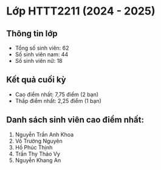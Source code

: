 # Lớp HTTT2211 (2024 - 2025)
## Thông tin lớp
- Tổng số sinh viên: 62
- Số sinh viên nam: 44
- Số sinh viên nữ: 18
## Kết quả cuối kỳ
- Cao điểm nhất: 7,75 điểm (2 bạn)
- Thấp điểm nhất: 2,25 điểm (1 bạn)
## Danh sách sinh viên cao điểm nhất:
1. Nguyễn Trần Anh Khoa
2. Võ Trường Nguyên
3. Hồ Phúc Thịnh
4. Trần Thy Thảo Vy
5. Nguyễn Khang An
